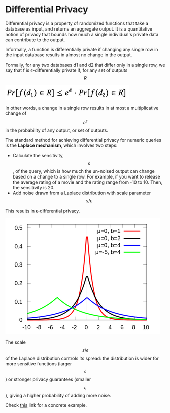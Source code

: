 # Differential Privacy

Differential privacy is a property of randomized functions that take a database as input, and returns an aggregate output. It is a quantitative notion of privacy that bounds how much a single individual's private data can contribute to the output. 

Informally, a function is differentially private if changing any single row in the input database results in almost no change in the output.

Formally, for any two databases d1 and d2 that differ only in a single row, we say that f is ϵ-differentially private if, for any set of outputs$$R$$ 

![](../../.gitbook/assets/screen-shot-2020-03-21-at-10.32.39-pm.png)

In other words, a change in a single row results in at most a multiplicative change of $$e^{\epsilon}$$ in the probability of any output, or set of outputs. 

The standard method for achieving differential privacy for numeric queries is the **Laplace mechanism**, which involves two steps: 

* Calculate the sensitivity,$$s$$, of the query, which is how much the un-noised output can change based on a change to a single row. For example, if you want to release the average rating of a movie and the rating range from -10 to 10. Then, the sensitivity is 20. 
* Add noise drawn from a Laplace distribution with scale parameter $$s/\epsilon$$ 

This results in ϵ-differential privacy.

![PDF of ](../../.gitbook/assets/image%20%287%29.png)

The scale $$s/\epsilon$$ of the Laplace distribution controls its spread: the distribution is wider for more sensitive functions \(larger$$s$$\) or stronger privacy guarantees \(smaller$$\epsilon$$\), giving a higher probability of adding more noise. 

Check [this](https://desfontain.es/privacy/differential-privacy-in-practice.html) link for a concrete example.















